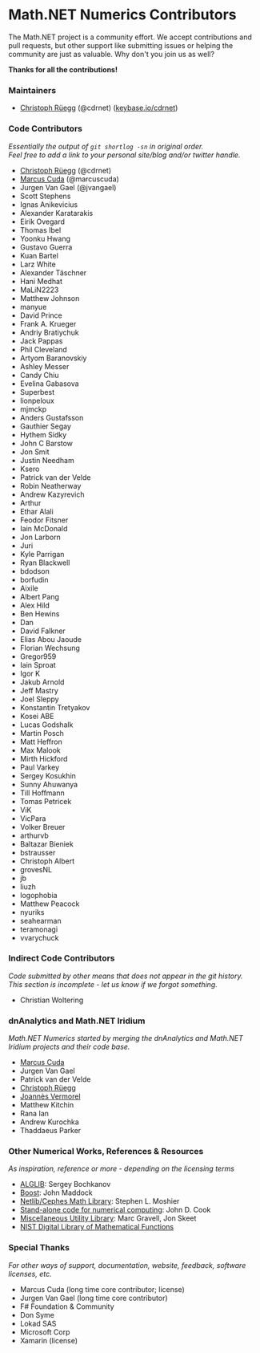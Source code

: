 Math.NET Numerics Contributors
==============================

The Math.NET project is a community effort. We accept contributions and pull requests, but other support like submitting issues or helping the community are just as valuable. Why don't you join us as well?

**Thanks for all the contributions!**

### Maintainers

- [Christoph Rüegg](http://christoph.ruegg.name/) (@cdrnet) ([keybase.io/cdrnet](https://keybase.io/cdrnet))

### Code Contributors

*Essentially the output of `git shortlog -sn` in original order.  
Feel free to add a link to your personal site/blog and/or twitter handle.*

- [Christoph Rüegg](http://christoph.ruegg.name/) (@cdrnet)
- [Marcus Cuda](http://marcuscuda.com/) (@marcuscuda)
- Jurgen Van Gael (@jvangael)
- Scott Stephens
- Ignas Anikevicius
- Alexander Karatarakis
- Eirik Ovegard
- Thomas Ibel
- Yoonku Hwang
- Gustavo Guerra
- Kuan Bartel
- Larz White
- Alexander Täschner
- Hani Medhat
- MaLiN2223
- Matthew Johnson
- manyue
- David Prince
- Frank A. Krueger
- Andriy Bratiychuk
- Jack Pappas
- Phil Cleveland
- Artyom Baranovskiy
- Ashley Messer
- Candy Chiu
- Evelina Gabasova
- Superbest
- lionpeloux
- mjmckp
- Anders Gustafsson
- Gauthier Segay
- Hythem Sidky
- John C Barstow
- Jon Smit
- Justin Needham
- Ksero
- Patrick van der Velde
- Robin Neatherway
- Andrew Kazyrevich
- Arthur
- Ethar Alali
- Feodor Fitsner
- Iain McDonald
- Jon Larborn
- Juri
- Kyle Parrigan
- Ryan Blackwell
- bdodson
- borfudin
- Aixile
- Albert Pang
- Alex Hild
- Ben Hewins
- Dan
- David Falkner
- Elias Abou Jaoude
- Florian Wechsung
- Gregor959
- Iain Sproat
- Igor K
- Jakub Arnold
- Jeff Mastry
- Joel Sleppy
- Konstantin Tretyakov
- Kosei ABE
- Lucas Godshalk
- Martin Posch
- Matt Heffron
- Max Malook
- Mirth Hickford
- Paul Varkey
- Sergey Kosukhin
- Sunny Ahuwanya
- Till Hoffmann
- Tomas Petricek
- ViK
- VicPara
- Volker Breuer
- arthurvb
- Baltazar Bieniek
- bstrausser
- Christoph Albert
- grovesNL
- jb
- liuzh
- logophobia
- Matthew Peacock
- nyuriks
- seahearman
- teramonagi
- vvarychuck

### Indirect Code Contributors

*Code submitted by other means that does not appear in the git history.  
This section is incomplete - let us know if we forgot something.*

- Christian Woltering

### dnAnalytics and Math.NET Iridium

*Math.NET Numerics started by merging the dnAnalytics and Math.NET Iridium projects and their code base.*

- [Marcus Cuda](http://marcuscuda.com/)
- Jurgen Van Gael
- Patrick van der Velde
- [Christoph Rüegg](http://christoph.ruegg.name/)
- [Joannès Vermorel](http://www.vermorel.com/)
- Matthew Kitchin
- Rana Ian
- Andrew Kurochka
- Thaddaeus Parker

### Other Numerical Works, References & Resources

*As inspiration, reference or more - depending on the licensing terms*

- [ALGLIB](http://www.alglib.net/): Sergey Bochkanov
- [Boost](http://www.boost.org/): John Maddock
- [Netlib/Cephes Math Library](http://www.netlib.org/cephes/): Stephen L. Moshier
- [Stand-alone code for numerical computing](http://www.johndcook.com/stand_alone_code.html): John D. Cook
- [Miscellaneous Utility Library](http://www.yoda.arachsys.com/csharp/miscutil/): Marc Gravell, Jon Skeet
- [NIST Digital Library of Mathematical Functions](http://www.johndcook.com/stand_alone_code.html)

### Special Thanks

*For other ways of support, documentation, website, feedback, software licenses, etc.*

- Marcus Cuda (long time core contributor; license)
- Jurgen Van Gael (long time core contributor)
- F# Foundation & Community
- Don Syme
- Lokad SAS
- Microsoft Corp
- Xamarin (license)
